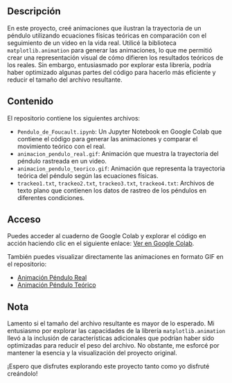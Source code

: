## Descripción

En este proyecto, creé animaciones que ilustran la trayectoria de un péndulo utilizando ecuaciones físicas teóricas en comparación con el seguimiento de un video en la vida real. Utilicé la biblioteca `matplotlib.animation` para generar las animaciones, lo que me permitió crear una representación visual de cómo difieren los resultados teóricos de los reales. Sin embargo, entusiasmado por explorar esta librería, podría haber optimizado algunas partes del código para hacerlo más eficiente y reducir el tamaño del archivo resultante.

## Contenido

El repositorio contiene los siguientes archivos:

- `Pendulo_de_Foucault.ipynb`: Un Jupyter Notebook en Google Colab que contiene el código para generar las animaciones y comparar el movimiento teórico con el real.
- `animacion_pendulo_real.gif`: Animación que muestra la trayectoria del péndulo rastreada en un video.
- `animacion_pendulo_teorico.gif`: Animación que representa la trayectoria teórica del péndulo según las ecuaciones físicas.
- `trackeo1.txt`, `trackeo2.txt`, `trackeo3.txt`, `trackeo4.txt`: Archivos de texto plano que contienen los datos de rastreo de los péndulos en diferentes condiciones.

## Acceso

Puedes acceder al cuaderno de Google Colab y explorar el código en acción haciendo clic en el siguiente enlace: [Ver en Google Colab](https://colab.research.google.com/drive/1S4ziP8JAosmY7RojlCkZalPYziMlKV-8?usp=sharing).

También puedes visualizar directamente las animaciones en formato GIF en el repositorio:

- [Animación Péndulo Real](animacion_pendulo_real.gif)
- [Animación Péndulo Teórico](animacion_pendulo_teorico.gif)

## Nota

Lamento si el tamaño del archivo resultante es mayor de lo esperado. Mi entusiasmo por explorar las capacidades de la librería `matplotlib.animation` llevó a la inclusión de características adicionales que podrían haber sido optimizadas para reducir el peso del archivo. No obstante, me esforcé por mantener la esencia y la visualización del proyecto original.

¡Espero que disfrutes explorando este proyecto tanto como yo disfruté creándolo!
